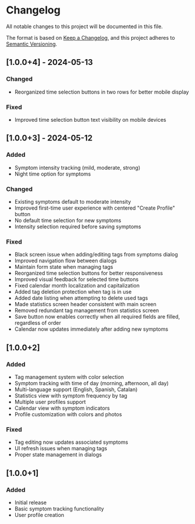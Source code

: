 # Changelog

All notable changes to this project will be documented in this file.

The format is based on [Keep a Changelog](https://keepachangelog.com/en/1.0.0/),
and this project adheres to [Semantic Versioning](https://semver.org/spec/v2.0.0.html).


## [1.0.0+4] - 2024-05-13

### Changed
- Reorganized time selection buttons in two rows for better mobile display

### Fixed
- Improved time selection button text visibility on mobile devices

## [1.0.0+3] - 2024-05-12

### Added
- Symptom intensity tracking (mild, moderate, strong)
- Night time option for symptoms

### Changed
- Existing symptoms default to moderate intensity
- Improved first-time user experience with centered "Create Profile" button
- No default time selection for new symptoms
- Intensity selection required before saving symptoms

### Fixed
- Black screen issue when adding/editing tags from symptoms dialog
- Improved navigation flow between dialogs
- Maintain form state when managing tags
- Reorganized time selection buttons for better responsiveness
- Improved visual feedback for selected time buttons
- Fixed calendar month localization and capitalization
- Added tag deletion protection when tag is in use
- Added date listing when attempting to delete used tags
- Made statistics screen header consistent with main screen
- Removed redundant tag management from statistics screen
- Save button now enables correctly when all required fields are filled, regardless of order
- Calendar now updates immediately after adding new symptoms


## [1.0.0+2]

### Added
- Tag management system with color selection
- Symptom tracking with time of day (morning, afternoon, all day)
- Multi-language support (English, Spanish, Catalan)
- Statistics view with symptom frequency by tag
- Multiple user profiles support
- Calendar view with symptom indicators
- Profile customization with colors and photos

### Fixed
- Tag editing now updates associated symptoms
- UI refresh issues when managing tags
- Proper state management in dialogs

## [1.0.0+1]

### Added
- Initial release
- Basic symptom tracking functionality
- User profile creation 